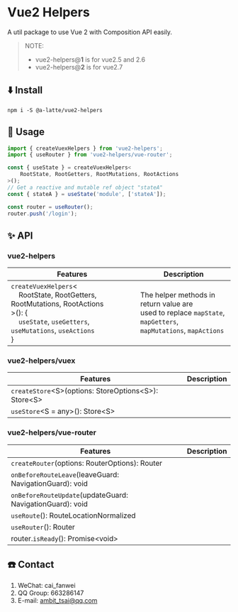 # Vue2 Helpers

A util package to use Vue 2 with Composition API easily.

> NOTE:
>
> - vue2-helpers@**1** is for vue2.5 and 2.6
> - vue2-helpers@**2** is for vue2.7

## ⬇️ Install

```
npm i -S @a-latte/vue2-helpers
```

## 📃 Usage

```javascript
import { createVuexHelpers } from 'vue2-helpers';
import { useRouter } from 'vue2-helpers/vue-router';

const { useState } = createVuexHelpers<
    RootState, RootGetters, RootMutations, RootActions
>();
// Get a reactive and mutable ref object "stateA"
const { stateA } = useState('module', ['stateA']);

const router = useRouter();
router.push('/login');
```

## ✨ API

### vue2-helpers

|Features|Description|
|-|-|
|`createVuexHelpers`&lt;<br>&nbsp;&nbsp;&nbsp;&nbsp;RootState, RootGetters, RootMutations, RootActions<br>&gt;(): {<br>&nbsp;&nbsp;&nbsp;&nbsp;`useState`, `useGetters`, `useMutations`, `useActions`<br>}|The helper methods in return value are<br>used to replace `mapState`, `mapGetters`,<br>`mapMutations`, `mapActions`|

### vue2-helpers/vuex

|Features|Description|
|-|-|
|`createStore`&lt;S&gt;(options: StoreOptions&lt;S&gt;): Store&lt;S&gt;||
|`useStore`&lt;S = any&gt;(): Store&lt;S&gt;|

### vue2-helpers/vue-router

|Features|Description|
|-|-|
|`createRouter`(options: RouterOptions): Router||
|`onBeforeRouteLeave`(leaveGuard: NavigationGuard): void||
|`onBeforeRouteUpdate`(updateGuard: NavigationGuard): void||
|`useRoute`(): RouteLocationNormalized||
|`useRouter`(): Router||
|router.`isReady`(): Promise\<void\>||

## ☎️ Contact

1. WeChat: cai_fanwei
1. QQ Group: 663286147
1. E-mail: ambit_tsai@qq.com
